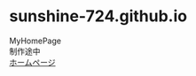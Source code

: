 # sunshine-724.github.io
MyHomePage<br>
制作途中<br>
[ホームページ](https://sunshine-724.github.io/index-jp.html)
